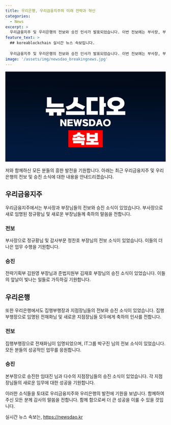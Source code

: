 ```yaml
---
title: 우리은행, 우리금융지주의 미래 전략과 혁신
categories:
  - News
excerpt: >
  우리금융지주 및 우리은행의 전보와 승진 인사가 발표되었습니다. 이번 전보에는 부사장, 부장, 소속장 및 지점장 등이 포함되어 있습니다. 또한, 승진된 부장과 임원들은 기업의 전략적인 부문에서 책임있는 역할을 맡게 되었습니다. 지점장들의 인사도 포함되어 있으며, 금융센터 센터장과 지점장 역시 승진 또는 전보가 있었습니다.
feature_text: >
  ## koreablockchain 실시간 뉴스 속보입니다.

  우리금융지주 및 우리은행의 전보와 승진 인사가 발표되었습니다. 이번 전보에는 부사장, 부장, 소속장 및 지점장 등이 포함되어 있습니다. 또한, 승진된 부장과 임원들은 기업의 전략적인 부문에서 책임있는 역할을 맡게 되었습니다. 지점장들의 인사도 포함되어 있으며, 금융센터 센터장과 지점장 역시 승진 또는 전보가 있었습니다.
image: '/assets/img/newsdao_breakingnews.jpg'
---
```


<p><img src="/assets/img/newsdao_breakingnews.jpg" alt="koreablockchain 속보" /></p>

<p>저와 함께하신 모든 분들의 흥한 발전을 기원합니다. 아래는 최근 우리금융지주 및 우리은행의 전보 및 승진 소식에 대한 내용을 안내드리겠습니다.</p>

<h2 data-ke-size="size26">우리금융지주</h2>

<p data-ke-size="size16">우리금융지주에서는 부사장과 부장님들의 전보와 승진 소식이 있었습니다. 부사장으로 새로 임명된 정규황님 및 새로운 부장님들께 축하의 말씀을 전합니다.</p>

<h3>전보</h3>

<p data-ke-size="size16">부사장으로 정규황님 및 감사부문 정찬호 부장님의 전보 소식이 있었습니다. 이들의 더 나은 업무 수행을 기원합니다.</p>

<h3>승진</h3>

<p data-ke-size="size16">전략기획부 김원영 부장님과 준법지원부 김재호 부장님의 승진 소식이 있었습니다. 이들의 앞날이 빛나는 일들로 가득하길 기원합니다.</p>

<h2 data-ke-size="size26">우리은행</h2>

<p data-ke-size="size16">또한 우리은행에서도 집행부행장과 지점장님들의 전보와 승진 소식이 있었습니다. 집행부행장으로 임명된 전재화님 및 새로운 지점장님들 모두에게 축하의 인사를 전합니다.</p>

<h3>전보</h3>

<p data-ke-size="size16">집행부행장으로 전재화님이 임명되었으며, IT그룹 박구진 님의 전보 소식이 있었습니다. 모든 분들의 성공적인 업무를 응원합니다.</p>

<h3>승진</h3>

<p data-ke-size="size16">본부장으로 승진한 임대진 님과 다수의 지점장님들의 승진 소식이 있었습니다. 각 지점장님들의 새로운 임무에 대한 성공을 기원합니다.</p>

<p>이러한 소식들을 토대로 우리금융지주와 우리은행의 발전에 기원을 보냅니다. 함께하여 주신 모든 분께 감사의 말씀을 전합니다. 함께 함으로써 더 큰 성공을 이룰 수 있을 것입니다.</p>
실시간 뉴스 속보는, <a href="https://newsdao.kr" rel="dofollow">https://newsdao.kr</a>


